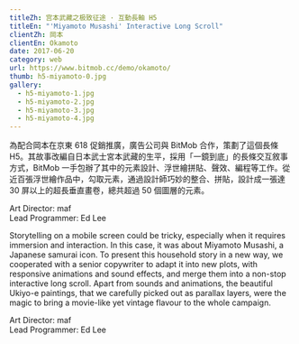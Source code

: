 ```yaml
---
titleZh: 宫本武藏之极致征途 · 互動長軸 H5
titleEn: "'Miyamoto Musashi' Interactive Long Scroll"
clientZh: 岡本
clientEn: Okamoto
date: 2017-06-20
category: web
url: https://www.bitmob.cc/demo/okamoto/
thumb: h5-miyamoto-0.jpg
gallery:
  - h5-miyamoto-1.jpg
  - h5-miyamoto-2.jpg
  - h5-miyamoto-3.jpg
  - h5-miyamoto-4.jpg
---
```


為配合岡本在京東 618 促銷推廣，廣告公司與 BitMob 合作，策劃了這個長條 H5。其故事改編自日本武士宮本武藏的生平，採用「一鏡到底」的長條交互敘事方式，BitMob 一手包辦了其中的元素設計、浮世繪拼貼、聲效、編程等工作。從近百張浮世繪作品中，勾取元素，通過設計師巧妙的整合、拼貼，設計成一張達 30 屏以上的超長垂直畫卷，總共超過 50 個圖層的元素。

Art Director: maf<br/>Lead Programmer: Ed Lee

<!-- lang -->

Storytelling on a mobile screen could be tricky, especially when it requires immersion and interaction. In this case, it was about Miyamoto Musashi, a Japanese samurai icon. To present this household story in a new way, we cooperated with a senior copywriter to adapt it into new plots, with responsive animations and sound effects, and merge them into a non-stop interactive long scroll. Apart from sounds and animations, the beautiful Ukiyo-e paintings, that we carefully picked out as parallax layers, were the magic to bring a movie-like yet vintage flavour to the whole campaign.

Art Director: maf<br/>Lead Programmer: Ed Lee
